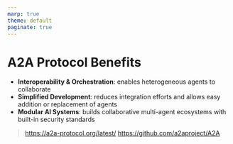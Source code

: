 ```yaml
---
marp: true
theme: default
paginate: true
---
```

# A2A Protocol Benefits

- **Interoperability & Orchestration**: enables heterogeneous agents to collaborate
- **Simplified Development**: reduces integration efforts and allows easy addition or replacement of agents
- **Modular AI Systems**: builds collaborative multi-agent ecosystems with built-in security standards

> https://a2a-protocol.org/latest/
> https://github.com/a2aproject/A2A